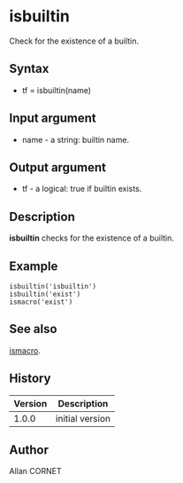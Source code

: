 

# isbuiltin

Check for the existence of a builtin.

## Syntax

- tf = isbuiltin(name)

## Input argument

 - name - a string: builtin name.

## Output argument

 - tf - a logical: true if builtin exists.

## Description


  <p><b>isbuiltin</b> checks for the existence of a builtin.</p>


## Example

```Nelson
isbuiltin('isbuiltin')
isbuiltin('exist')
ismacro('exist')
```

## See also

[ismacro](ismacro.md).
## History

|Version|Description|
|------|------|
|1.0.0|initial version|


## Author

Allan CORNET




